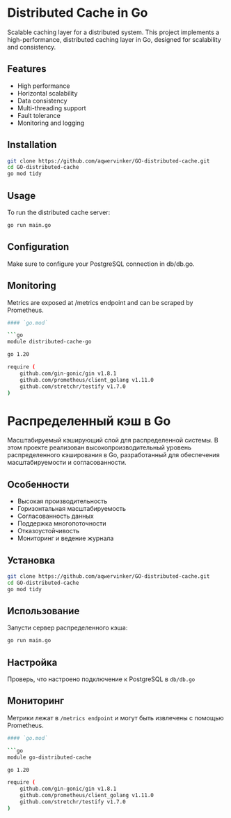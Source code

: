 # Distributed Cache in Go

Scalable caching layer for a distributed system. This project implements a high-performance, distributed caching layer in Go, designed for scalability and consistency. 

## Features
- High performance
- Horizontal scalability
- Data consistency
- Multi-threading support
- Fault tolerance
- Monitoring and logging

## Installation 

```sh
git clone https://github.com/aqwervinker/GO-distributed-cache.git
cd GO-distributed-cache
go mod tidy
```
## Usage

To run the distributed cache server:
```sh
go run main.go
```
## Configuration

Make sure to configure your PostgreSQL connection in db/db.go.

## Monitoring

Metrics are exposed at /metrics endpoint and can be scraped by Prometheus.

```sh
#### `go.mod`

```go
module distributed-cache-go

go 1.20

require (
    github.com/gin-gonic/gin v1.8.1
    github.com/prometheus/client_golang v1.11.0
    github.com/stretchr/testify v1.7.0
)
```

# Распределенный кэш в Go

Масштабируемый кэширующий слой для распределенной системы. В этом проекте реализован высокопроизводительный уровень распределенного кэширования в Go, разработанный для обеспечения масштабируемости и согласованности. 

## Особенности
- Высокая производительность
- Горизонтальная масштабируемость
- Согласованность данных
- Поддержка многопоточности
- Отказоустойчивость
- Мониторинг и ведение журнала

## Установка

```sh
git clone https://github.com/aqwervinker/GO-distributed-cache.git
cd GO-distributed-cache
go mod tidy
```
## Использование

Запусти сервер распределенного кэша:
```sh
go run main.go
```
## Настройка

Проверь, что настроено подключение к PostgreSQL в ```db/db.go```

## Мониторинг

Метрики лежат в ```/metrics endpoint``` и могут быть извлечены с помощью Prometheus.

```sh
#### `go.mod`

```go
module go-distributed-cache

go 1.20

require (
    github.com/gin-gonic/gin v1.8.1
    github.com/prometheus/client_golang v1.11.0
    github.com/stretchr/testify v1.7.0
)
```
